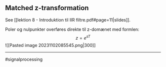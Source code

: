 ## Matched z-transformation
See [[lektion 8 - Introduktion til IIR filtre.pdf#page=11|slides]].

Poler og nulpunkter overføres direkte til z-domænet med formlen:
$$z = e^{sT}$$
![[Pasted image 20231102085545.png|300]]

---
#signalprocessing 